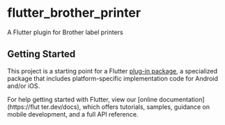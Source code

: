 # flutter_brother_printer

A Flutter plugin for Brother label printers

## Getting Started

This project is a starting point for a Flutter
[plug-in package](https://flutter.dev/developing-packages/),
a specialized package that includes platform-specific implementation code for
Android and/or iOS.

For help getting started with Flutter, view our 
[online documentation](https://flut ter.dev/docs), which offers tutorials, 
samples, guidance on mobile development, and a full API reference.

